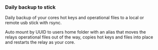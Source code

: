 ### Daily backup to stick
Daily backup of your cores hot keys and operational files to a local or remote usb stick with rsync.

Auto mount by UUID to users home folder with an alias that moves the relays operational files out of the way, copies hot keys and files into place and restarts the relay as your core.